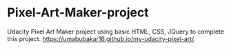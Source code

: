 # Pixel-Art-Maker-project
Udacity Pixel Art Maker project using basic HTML, CSS, JQuery to complete this project.
 https://umabubakar16.github.io/my-udacity-pixel-art/.
